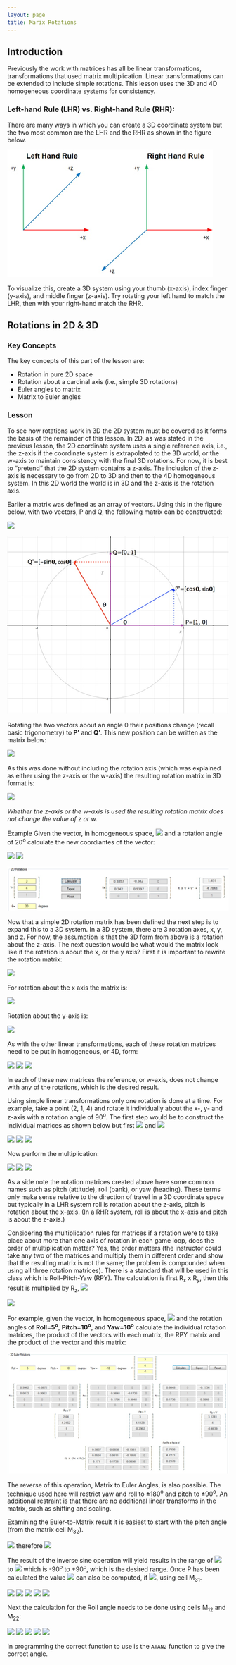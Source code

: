 ```yaml
---
layout: page
title: Marix Rotations
---
```

## Introduction
Previously the work with matrices has all be linear transformations, transformations that used matrix multiplication. Linear transformations can be extended to include simple rotations. This lesson uses the 3D and 4D homogeneous coordinate systems for consistency.

### Left-hand Rule (LHR) vs. Right-hand Rule (RHR):
There are many ways in which you can create a 3D coordinate system but the two most common are the LHR and the RHR as shown in the figure below.
 
![3d-rules](../outcome1/files/3d-rules.jpg)

To visualize this, create a 3D system using your thumb (x-axis), index finger (y-axis), and middle finger (z-axis). Try rotating your left hand to match the LHR, then with your right-hand match the RHR.

## Rotations in 2D & 3D
### Key Concepts
The key concepts of this part of the lesson are:
* Rotation in pure 2D space
* Rotation about a cardinal axis (i.e., simple 3D rotations)
* Euler angles to matrix
* Matrix to Euler angles

### Lesson
To see how rotations work in 3D the 2D system must be covered as it forms the basis of the remainder of this lesson. In 2D, as was stated in the previous lesson, the 2D coordinate system uses a single reference axis, i.e., the z-axis if the coordinate system is extrapolated to the 3D world, or the w-axis to maintain consistency with the final 3D rotations. For now, it is best to “pretend” that the 2D system contains a z-axis. The inclusion of the z-axis is necessary to go from 2D to 3D and then to the 4D homogeneous system. In this 2D world the world is in 3D and the z-axis is the rotation axis.

Earlier a matrix was defined as an array of vectors. Using this in the figure below, with two vectors, P and Q, the following matrix can be constructed:

<img src="https://latex.codecogs.com/svg.latex?\large&space;\left[\begin{array}{c}P\\Q\end{array}\right]=\left[\begin{array}{cc}1&0\\0&1\end{array}\right]"/>

![rotations-2d-explained](files/rotations-2d-explained.jpg)

Rotating the two vectors about an angle θ their positions change (recall basic trigonometry) to **P’** and **Q’**. This new position can be written as the matrix below:

<img src="https://latex.codecogs.com/svg.latex?\large&space;R(\theta)=\left[\begin{array}{c}P'\\Q'\end{array}\right]=\left[\begin{array}{cc}P'_{x}&Q'_{x}\\P'_{y}&Q'_{y}\end{array}\right]=\left[\begin{array}{cc}cos(\theta)&-sin(\theta)\\sin(\theta)&cos(\theta)\end{array}\right]"/>

As this was done without including the rotation axis (which was explained as either using the z-axis or the w-axis) the resulting rotation matrix in 3D format is:

<img src="https://latex.codecogs.com/svg.latex?\large&space;R(\theta)=\left[\begin{array}{ccc}cos(\theta)&-sin(\theta)&0\\sin(\theta)&cos(\theta)&0\\0&0&1\end{array}\right]"/>

_Whether the z-axis or the w-axis is used the resulting rotation matrix does not change the value of z or w._

Example Given the vector, in homogeneous space, <img src="https://latex.codecogs.com/svg.latex?\large&space;V=\left[\begin{array}{c}3\\4\\1\end{array}\right]"/> and a rotation angle of 20<sup>o</sup> calculate the new coordiantes of the vector:

<img src="https://latex.codecogs.com/svg.latex?\large&space;R(\theta)=\left[\begin{array}{ccc}cos(20)&-sin(20)&0\\sin(20)&cos(20)&0\\0&0&1\end{array}\right]"/>

<img src="https://latex.codecogs.com/svg.latex?\large&space;V'=\left[\begin{array}{ccc}0.9397&-0.3420&0\\0.3420&0.9397&0\\0&0&1\end{array}\right]\times{\left[\begin{array}{c}3\\4\\1\end{array}\right]}\approx{\left[\begin{array}{c}1.4510\\4.7848\\1\end{array}\right]}"/>

![rotation-2d-math](files/rotation-2d-math.jpg)

Now that a simple 2D rotation matrix has been defined the next step is to expand this to a 3D system. In a 3D system, there are 3 rotation axes, x, y, and z. For now, the assumption is that the 3D form from above is a rotation about the z-axis. The next question would be what would the matrix look like if the rotation is about the x, or the y axis? First it is important to rewrite the rotation matrix:

<img src="https://latex.codecogs.com/svg.latex?\large&space;R_{z}(\theta)=\left[\begin{array}{ccc}cos(20)&-sin(20)&0\\sin(20)&cos(20)&0\\0&0&1\end{array}\right]"/>

For rotation about the x axis the matrix is:

<img src="https://latex.codecogs.com/svg.latex?\large&space;R_{x}(\theta)=\left[\begin{array}{ccc}1&0&0\\0&cos(20)&-sin(\theta)\\0&sin(\theta)&cos(\theta)\end{array}\right]"/>

Rotation about the y-axis is:

<img src="https://latex.codecogs.com/svg.latex?\large&space;R_{y}(\theta)=\left[\begin{array}{ccc}cos(\theta)&0&sin(\theta)\\0&1&0\\-sin(\theta)&0&cos(\theta)\end{array}\right]"/>

As with the other linear transformations, each of these rotation matrices need to be put in homogeneous, or 4D, form:

<img src="https://latex.codecogs.com/svg.latex?\large&space;R_{z}(\theta)=\left[\begin{array}{cccc}cos(20)&-sin(20)&0&0\\sin(20)&cos(20)&0&0\\0&0&1&0\\0&0&0&1\end{array}\right]"/>&nbsp;<img src="https://latex.codecogs.com/svg.latex?\large&space;R_{x}(\theta)=\left[\begin{array}{cccc}1&0&0&0\\0&cos(20)&-sin(\theta)&0\\0&sin(\theta)&cos(\theta)&0\\0&0&0&1\end{array}\right]"/>&nbsp;<img src="https://latex.codecogs.com/svg.latex?\large&space;R_{y}(\theta)=\left[\begin{array}{cccc}cos(\theta)&0&sin(\theta)&0\\0&1&0&0\\-sin(\theta)&0&cos(\theta)&0\\0&0&0&1\end{array}\right]"/>

In each of these new matrices the reference, or w-axis, does not change with any of the rotations, which is the desired result.

Using simple linear transformations only one rotation is done at a time. For example, take a point (2, 1, 4) and rotate it individually about the x-, y- and z-axis with a rotation angle of 90<sup>o</sup>. The first step would be to construct the individual matrices as shown below but first <img src="https://latex.codecogs.com/svg.latex?\large&space;cos(90)=0"/> and <img src="https://latex.codecogs.com/svg.latex?\large&space;sin(90)=1"/>

<img src="https://latex.codecogs.com/svg.latex?\large&space;R_{z}(\theta)=\left[\begin{array}{cccc}0&-1&0&0\\1&0&0&0\\0&0&1&0\\0&0&0&1\end{array}\right]"/>&nbsp;<img src="https://latex.codecogs.com/svg.latex?\large&space;R_{x}(\theta)=\left[\begin{array}{cccc}1&0&0&0\\0&0&-1&0\\0&1&0&0\\0&0&0&1\end{array}\right]"/>&nbsp;<img src="https://latex.codecogs.com/svg.latex?\large&space;R_{y}(\theta)=\left[\begin{array}{cccc}0&0&1&0\\0&1&0&0\\-1&0&0&0\\0&0&0&1\end{array}\right]"/>

Now perform the multiplication:

<img src="https://latex.codecogs.com/svg.latex?\large&space;R_{z}=\left[\begin{array}{cccc}cos(20)&-1&0&0\\1&0&0&0\\0&0&1&0\\0&0&0&1\end{array}\right]\times{\left[\begin{array}{c}2\\1\\4\\1\end{array}\right]}=\left[\begin{array}{c}-1\\2\\4\\1\end{array}\right]"/>

<img src="https://latex.codecogs.com/svg.latex?\large&space;R_{x}=\left[\begin{array}{cccc}1&0&0&0\\0&0&-1&0\\0&1&0&0\\0&0&0&1\end{array}\right]\times{\left[\begin{array}{c}2\\1\\4\\1\end{array}\right]}=\left[\begin{array}{c}2\\-4\\1\\1\end{array}\right]"/>

<img src="https://latex.codecogs.com/svg.latex?\large&space;R_{y}(\theta)=\left[\begin{array}{cccc}0&0&1&0\\0&1&0&0\\-1&0&0&0\\0&0&0&1\end{array}\right]\times{\left[\begin{array}{c}2\\1\\4\\1\end{array}\right]}=\left[\begin{array}{c}4\\1\\-2\\1\end{array}\right]"/>

As a side note the rotation matrices created above have some common names such as pitch (attitude), roll (bank), or yaw (heading). These terms only make sense relative to the direction of travel in a 3D coordinate space but typically in a LHR system roll is rotation about the z-axis, pitch is rotation about the x-axis. (In a RHR system, roll is about the x-axis and pitch is about the z-axis.)

Considering the multiplication rules for matrices if a rotation were to take place about more than one axis of rotation in each game loop, does the order of multiplication matter? Yes, the order matters (the instructor could take any two of the matrices and multiply them in different order and show that the resulting matrix is not the same; the problem is compounded when using all three rotation matrices). There is a standard that will be used in this class which is Roll-Pitch-Yaw (RPY). The calculation is first R<sub>x</sub> x R<sub>y</sub>, then this result is multiplied by R<sub>z</sub>, <img src="https://latex.codecogs.com/svg.latex?\large&space;R_{RPY}=R_{z}\times({R_{x}\times{R_{y}}})"/>

<img src="https://latex.codecogs.com/svg.latex?\large&space;R_{RPY}=\left[\begin{array}{ccc}cos(Y)cos(R)-sin(Y)sin(P)sin(R)&-sin(R)cos(P)&sin(Y)cos(R)+cos(Y)sin(P)sin(R)\\cos(Y)sin(R)+sin(Y)sin(P)cos(R)&cos(R)cos(P)&sin(R)sin(Y)-cos(Y)sin(P)cos(R)\\-sin(Y)cos(P)&sin(P)&cos(Y)cos(P)\end{array}\right]"/>

For example, given the vector, in homogeneous space, <img src="https://latex.codecogs.com/svg.latex?\large&space;V=\left[\begin{array}{c}3\\4\\-1\\1\end{array}\right]"/> and the rotation angles of **Roll=5<sup>o</sup>**, **Pitch=10<sup>o</sup>**, and **Yaw=10<sup>o</sup>** calculate the individual rotation matrices, the product of the vectors with each matrix, the RPY matrix and the product of the vector and this matrix:

![roll-pitch-yaw-math](files/roll-pitch-yaw-math.jpg)

The reverse of this operation, Matrix to Euler Angles, is also possible. The technique used here will restrict yaw and roll to ±180<sup>o</sup> and pitch to ±90<sup>o</sup>. An additional restraint is that there are no additional linear transforms in the matrix, such as shifting and scaling.

Examining the Euler-to-Matrix result it is easiest to start with the pitch angle (from the matrix cell M<sub>32</sub>).

<img src="https://latex.codecogs.com/svg.latex?\large&space;M_{32}=sin(P)"/> therefore <img src="https://latex.codecogs.com/svg.latex?\large&space;P=sin^{-1}(M_{32})"/>

The result of the inverse sine operation will yield results in the range of <img src="https://latex.codecogs.com/svg.latex?\large&space;\frac{-\pi}{2}"/> to <img src="https://latex.codecogs.com/svg.latex?\large&space;\frac{\pi}{2}"/> which is -90<sup>o</sup> to +90<sup>o</sup>, which is the desired range. Once P has been calculated the value <img src="https://latex.codecogs.com/svg.latex?\large&space;cos(P)"/> can also be computed, if <img src="https://latex.codecogs.com/svg.latex?\large&space;cos(P)\neq{0}"/>, using cell M<sub>31</sub>.

<img src="https://latex.codecogs.com/svg.latex?\large&space;M_{31}=-sin(Y)cos(P)"/>

<img src="https://latex.codecogs.com/svg.latex?\large&space;sin(Y)=-\frac{M_{31}}{cos(P)}"/>

<img src="https://latex.codecogs.com/svg.latex?\large&space;M_{33}=cos(Y)cos(P)"/>

<img src="https://latex.codecogs.com/svg.latex?\large&space;cos(Y)=\frac{M_{33}}{cos(P)}"/>

<img src="https://latex.codecogs.com/svg.latex?\large&space;Y=tan^{-1}\left(\frac{sin(Y)}{cos(Y)}\right)=tan^{-1}\left(\frac{\frac{-M_{31}}{cos(P)}}{\frac{M_{33}}{cos(P)}}\right)=tan^{-1}\left(\frac{-M_{31}}{M_{33}}\right)"/>

Next the calculation for the Roll angle needs to be done using cells M<sub>12</sub> and M<sub>22</sub>:

<img src="https://latex.codecogs.com/svg.latex?\large&space;M_{12}=-sin(R)cos(P)"/>

<img src="https://latex.codecogs.com/svg.latex?\large&space;sin(R)=-\frac{M_{12}}{cos(P)}"/>

<img src="https://latex.codecogs.com/svg.latex?\large&space;M_{22}=cos(R)cos(P)"/>

<img src="https://latex.codecogs.com/svg.latex?\large&space;cos(R)=\frac{M_{22}}{cos(P)}"/>

<img src="https://latex.codecogs.com/svg.latex?\large&space;R=tan^{-1}\left(\frac{sin(R)}{cos(R)}\right)=tan^{-1}\left(\frac{\frac{-M_{12}}{cos(P)}}{\frac{M_{22}}{cos(P)}}\right)=tan^{-1}\left(\frac{-M_{12}}{M_{22}}\right)"/>

In programming the correct function to use is the `ATAN2` function to give the correct angle.